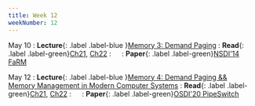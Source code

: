 ```yaml
---
title: Week 12
weekNumber: 12
---
```


May 10
: **Lecture**{: .label .label-blue }[Memory 3: Demand Paging](/sp22/assets/slides/lec16_memory3.pdf)
    : **Read**{: .label .label-green}[Ch21](https://pages.cs.wisc.edu/~remzi/OSTEP/vm-beyondphys.pdf), [Ch22](https://pages.cs.wisc.edu/~remzi/OSTEP/vm-beyondphys-policy.pdf)
: &emsp;
    : **Paper**{: .label .label-green}[NSDI'14 FaRM](https://www.usenix.org/conference/nsdi14/technical-sessions/dragojevi%C4%87)

May 12
: **Lecture**{: .label .label-blue }[Memory 4: Demand Paging && Memory Management in Modern Computer Systems](/sp22/assets/slides/lec17_memory4.pdf)
    : **Read**{: .label .label-green}[Ch21](https://pages.cs.wisc.edu/~remzi/OSTEP/vm-beyondphys.pdf), [Ch22](https://pages.cs.wisc.edu/~remzi/OSTEP/vm-beyondphys-policy.pdf)
: &emsp;
    : **Paper**{: .label .label-green}[OSDI'20 PipeSwitch](https://www.usenix.org/conference/osdi20/presentation/bai)
